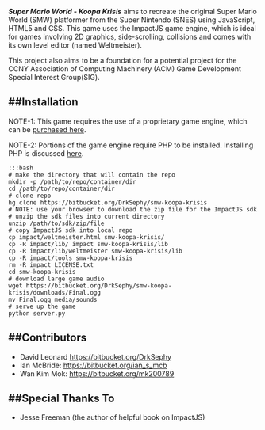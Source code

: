 ***Super Mario World - Koopa Krisis*** aims to recreate the original
Super Mario World (SMW) platformer from the Super Nintendo (SNES) using
JavaScript, HTML5 and CSS. This game uses the ImpactJS game engine,
which is ideal for games involving 2D graphics, side-scrolling, 
collisions and comes with its own level editor (named Weltmeister). 

This project also aims to be a foundation for a potential project 
for the CCNY Association of Computing Machinery (ACM) Game Development
Special Interest Group(SIG). 

##Installation
----
NOTE-1: This game requires the use of a proprietary game engine, which
can be [purchased here](http://impactjs.com/buy-impact/).

NOTE-2: Portions of the game engine require PHP to be installed.
Installing PHP is discussed [here](https://bitbucket.org/DrkSephy/smw-koopa-krisis/wiki/PHP%20Installation).

    :::bash
    # make the directory that will contain the repo
    mkdir -p /path/to/repo/container/dir
    cd /path/to/repo/container/dir
	# clone repo
    hg clone https://bitbucket.org/DrkSephy/smw-koopa-krisis
    # NOTE: use your browser to download the zip file for the ImpactJS sdk
	# unzip the sdk files into current directory
    unzip /path/to/sdk/zip/file
	# copy ImpactJS sdk into local repo
    cp impact/weltmeister.html smw-koopa-krisis/
    cp -R impact/lib/ impact smw-koopa-krisis/lib
    cp -R impact/lib/weltmeister smw-koopa-krisis/lib
    cp -R impact/tools smw-koopa-krisis
    rm -R impact LICENSE.txt
	cd smw-koopa-krisis
	# download large game audio
	wget https://bitbucket.org/DrkSephy/smw-koopa-krisis/downloads/Final.ogg
	mv Final.ogg media/sounds
	# serve up the game
	python server.py

##Contributors
----
* David Leonard <https://bitbucket.org/DrkSephy>
* Ian McBride: <https://bitbucket.org/ian_s_mcb>
* Wan Kim Mok: <https://bitbucket.org/mk200789>

##Special Thanks To
----
* Jesse Freeman (the author of helpful book on ImpactJS)
